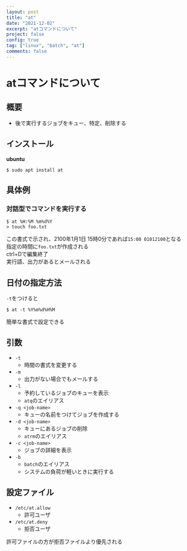 ```yaml
---
layout: post
title: "at"
date: "2021-12-02"
excerpt: "atコマンドについて"
project: false
config: true
tag: ["linux", "batch", "at"]
comments: false
---
```


# atコマンドについて

## 概要
 - 後で実行するジョブをキュー、特定、削除する

## インストール

**ubuntu**  
```console
$ sudo apt install at
```
## 具体例

### 対話型でコマンドを実行する

```console
$ at %H:%M %m%d%Y
> touch foo.txt
```
この書式で示され、2100年1月1日 15時0分であれば`15:00 01012100`となる  
指定の時間に`foo.txt`が作成される  
ctrl+Dで編集終了  
実行語、出力があるとメールされる  

## 日付の指定方法
`-t`をつけると
```console
$ at -t %Y%m%d%H%M
```
簡単な書式で設定できる

## 引数
 - `-t`
   - 時間の書式を変更する
 - `-m`
   - 出力がない場合でもメールする
 - `-l`
   - 予約しているジョブのキューを表示
   - `atq`のエイリアス
 - `-q <job-name>`
   - キューの名前をつけてジョブを作成する
 - `-d <job-name>`
   - キューにあるジョブの削除
   - `atrm`のエイリアス
 - `-c <job-name>`
   - ジョブの詳細を表示
 - `-b`
   - `batch`のエイリアス
   - システムの負荷が軽いときに実行する

## 設定ファイル
 - `/etc/at.allow`
   - 許可ユーザ
 - `/etc/at.deny`
   - 拒否ユーザ

許可ファイルの方が拒否ファイルより優先される
